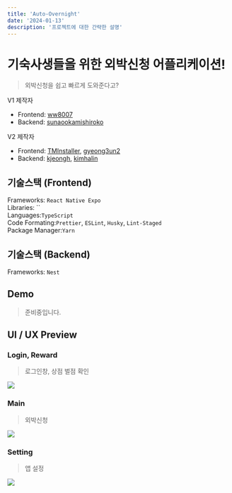 ```yaml
---
title: 'Auto-Overnight'
date: '2024-01-13'
description: '프로젝트에 대한 간략한 설명'
---
```


# 기숙사생들을 위한 외박신청 어플리케이션!

> 외박신청을 쉽고 빠르게 도와준다고?

V1 제작자

- Frontend: [ww8007](https://github.com/ww8007)
- Backend: [sunaookamishiroko](https://github.com/sunaookamishiroko)

V2 제작자

- Frontend: [TMInstaller](https://github.com/TMInstaller), [gyeong3un2](https://github.com/gyeong3un2)
- Backend: [kjeongh](https://github.com/kjeongh), [kimhalin](https://github.com/kimhalin)

## 기술스택 (Frontend)

Frameworks: `React Native Expo` \
Libraries: ``\
Languages:`TypeScript`\
Code Formating:`Prettier`, `ESLint`, `Husky`, `Lint-Staged`\
Package Manager:`Yarn`

## 기술스택 (Backend)

Frameworks: `Nest`

## Demo

> 준비중입니다.

## UI / UX Preview

### Login, Reward

> 로그인창, 상점 벌점 확인

![](https://i.imgur.com/3cdQrm0.png)

### Main

> 외박신청

![](https://i.imgur.com/CFEdySn.png)

### Setting

> 앱 설정

![](https://i.imgur.com/3wIQaGW.png)

